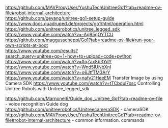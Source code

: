https://github.com/MAVProxyUser/YushuTechUnitreeGo1?tab=readme-ov-file#robot-internal-architecture  
https://github.com/geyang/unitree-go1-setup-guide  
https://www.docs.quadruped.de/projects/go1/html/operation.html  
https://github.com/unitreerobotics/unitree_legged_sdk  
https://www.youtube.com/watch?v=-Ag95gOYTCU  
https://github.com/maggusscheppi/Go1?tab=readme-ov-file#run-your-own-scripts-at-boot  
https://www.youtube.com/results?search_query=unitree+go+1+how+to+upload+code+python  
https://www.youtube.com/watch?v=XqZax8b3YdY
https://www.youtube.com/watch?v=Wnd5IUNbXnI
https://www.youtube.com/watch?v=o6JtfTM3ArY
https://www.youtube.com/watch?v=nafv21HeeEM Transfer Image by using Camera SDK
https://www.youtube.com/watch?v=tTCbdul7xsc Controlling Unitree Robots with Unitree_legged_sdk

https://github.com/Marnonel6/Guide_dog_Unitree_Go1?tab=readme-ov-file - voice recognition Guide dog
https://github.com/unitreerobotics/UnitreecameraSDK - cameraSDK
https://github.com/MAVProxyUser/YushuTechUnitreeGo1?tab=readme-ov-file#robot-internal-architecture - common information. commands
